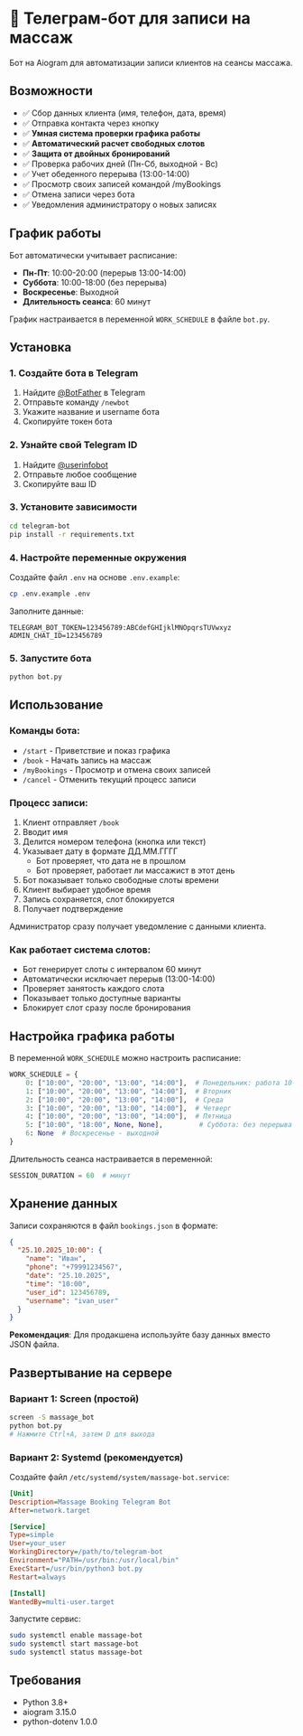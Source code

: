 # 🤖 Телеграм-бот для записи на массаж

Бот на Aiogram для автоматизации записи клиентов на сеансы массажа.

## Возможности

- ✅ Сбор данных клиента (имя, телефон, дата, время)
- ✅ Отправка контакта через кнопку
- ✅ **Умная система проверки графика работы**
- ✅ **Автоматический расчет свободных слотов**
- ✅ **Защита от двойных бронирований**
- ✅ Проверка рабочих дней (Пн-Сб, выходной - Вс)
- ✅ Учет обеденного перерыва (13:00-14:00)
- ✅ Просмотр своих записей командой /myBookings
- ✅ Отмена записи через бота
- ✅ Уведомления администратору о новых записях

## График работы

Бот автоматически учитывает расписание:

- **Пн-Пт**: 10:00-20:00 (перерыв 13:00-14:00)
- **Суббота**: 10:00-18:00 (без перерыва)
- **Воскресенье**: Выходной
- **Длительность сеанса**: 60 минут

График настраивается в переменной `WORK_SCHEDULE` в файле `bot.py`.

## Установка

### 1. Создайте бота в Telegram

1. Найдите [@BotFather](https://t.me/botfather) в Telegram
2. Отправьте команду `/newbot`
3. Укажите название и username бота
4. Скопируйте токен бота

### 2. Узнайте свой Telegram ID

1. Найдите [@userinfobot](https://t.me/userinfobot)
2. Отправьте любое сообщение
3. Скопируйте ваш ID

### 3. Установите зависимости

```bash
cd telegram-bot
pip install -r requirements.txt
```

### 4. Настройте переменные окружения

Создайте файл `.env` на основе `.env.example`:

```bash
cp .env.example .env
```

Заполните данные:
```
TELEGRAM_BOT_TOKEN=123456789:ABCdefGHIjklMNOpqrsTUVwxyz
ADMIN_CHAT_ID=123456789
```

### 5. Запустите бота

```bash
python bot.py
```

## Использование

### Команды бота:

- `/start` - Приветствие и показ графика
- `/book` - Начать запись на массаж
- `/myBookings` - Просмотр и отмена своих записей
- `/cancel` - Отменить текущий процесс записи

### Процесс записи:

1. Клиент отправляет `/book`
2. Вводит имя
3. Делится номером телефона (кнопка или текст)
4. Указывает дату в формате ДД.ММ.ГГГГ
   - Бот проверяет, что дата не в прошлом
   - Бот проверяет, работает ли массажист в этот день
5. Бот показывает только свободные слоты времени
6. Клиент выбирает удобное время
7. Запись сохраняется, слот блокируется
8. Получает подтверждение

Администратор сразу получает уведомление с данными клиента.

### Как работает система слотов:

- Бот генерирует слоты с интервалом 60 минут
- Автоматически исключает перерыв (13:00-14:00)
- Проверяет занятость каждого слота
- Показывает только доступные варианты
- Блокирует слот сразу после бронирования

## Настройка графика работы

В переменной `WORK_SCHEDULE` можно настроить расписание:

```python
WORK_SCHEDULE = {
    0: ["10:00", "20:00", "13:00", "14:00"],  # Понедельник: работа 10-20, перерыв 13-14
    1: ["10:00", "20:00", "13:00", "14:00"],  # Вторник
    2: ["10:00", "20:00", "13:00", "14:00"],  # Среда
    3: ["10:00", "20:00", "13:00", "14:00"],  # Четверг
    4: ["10:00", "20:00", "13:00", "14:00"],  # Пятница
    5: ["10:00", "18:00", None, None],         # Суббота: без перерыва
    6: None  # Воскресенье - выходной
}
```

Длительность сеанса настраивается в переменной:

```python
SESSION_DURATION = 60  # минут
```

## Хранение данных

Записи сохраняются в файл `bookings.json` в формате:

```json
{
  "25.10.2025_10:00": {
    "name": "Иван",
    "phone": "+79991234567",
    "date": "25.10.2025",
    "time": "10:00",
    "user_id": 123456789,
    "username": "ivan_user"
  }
}
```

**Рекомендация**: Для продакшена используйте базу данных вместо JSON файла.

## Развертывание на сервере

### Вариант 1: Screen (простой)

```bash
screen -S massage_bot
python bot.py
# Нажмите Ctrl+A, затем D для выхода
```

### Вариант 2: Systemd (рекомендуется)

Создайте файл `/etc/systemd/system/massage-bot.service`:

```ini
[Unit]
Description=Massage Booking Telegram Bot
After=network.target

[Service]
Type=simple
User=your_user
WorkingDirectory=/path/to/telegram-bot
Environment="PATH=/usr/bin:/usr/local/bin"
ExecStart=/usr/bin/python3 bot.py
Restart=always

[Install]
WantedBy=multi-user.target
```

Запустите сервис:
```bash
sudo systemctl enable massage-bot
sudo systemctl start massage-bot
sudo systemctl status massage-bot
```

## Требования

- Python 3.8+
- aiogram 3.15.0
- python-dotenv 1.0.0
